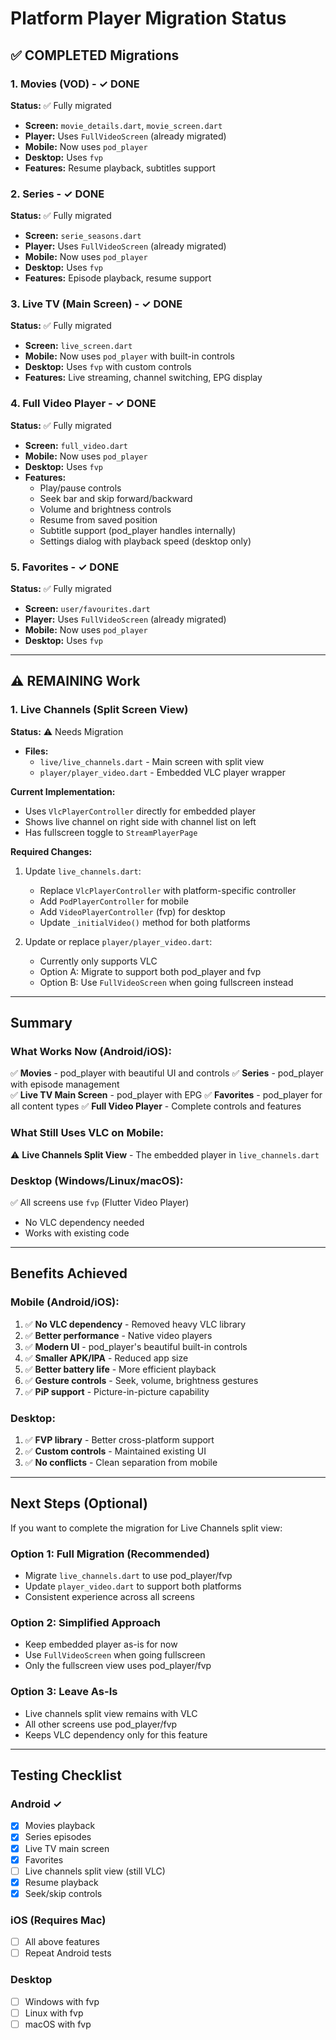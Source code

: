 # Platform Player Migration Status

## ✅ COMPLETED Migrations

### 1. Movies (VOD) - ✓ DONE
**Status:** ✅ Fully migrated
- **Screen:** `movie_details.dart`, `movie_screen.dart`
- **Player:** Uses `FullVideoScreen` (already migrated)
- **Mobile:** Now uses `pod_player`
- **Desktop:** Uses `fvp`
- **Features:** Resume playback, subtitles support

### 2. Series - ✓ DONE
**Status:** ✅ Fully migrated
- **Screen:** `serie_seasons.dart`
- **Player:** Uses `FullVideoScreen` (already migrated)
- **Mobile:** Now uses `pod_player`
- **Desktop:** Uses `fvp`
- **Features:** Episode playback, resume support

### 3. Live TV (Main Screen) - ✓ DONE
**Status:** ✅ Fully migrated
- **Screen:** `live_screen.dart`
- **Mobile:** Now uses `pod_player` with built-in controls
- **Desktop:** Uses `fvp` with custom controls
- **Features:** Live streaming, channel switching, EPG display

### 4. Full Video Player - ✓ DONE
**Status:** ✅ Fully migrated
- **Screen:** `full_video.dart`
- **Mobile:** Now uses `pod_player`
- **Desktop:** Uses `fvp`
- **Features:**
  - Play/pause controls
  - Seek bar and skip forward/backward
  - Volume and brightness controls
  - Resume from saved position
  - Subtitle support (pod_player handles internally)
  - Settings dialog with playback speed (desktop only)

### 5. Favorites - ✓ DONE
**Status:** ✅ Fully migrated
- **Screen:** `user/favourites.dart`
- **Player:** Uses `FullVideoScreen` (already migrated)
- **Mobile:** Now uses `pod_player`
- **Desktop:** Uses `fvp`

---

## ⚠️ REMAINING Work

### 1. Live Channels (Split Screen View)
**Status:** ⚠️ Needs Migration
- **Files:**
  - `live/live_channels.dart` - Main screen with split view
  - `player/player_video.dart` - Embedded VLC player wrapper

**Current Implementation:**
- Uses `VlcPlayerController` directly for embedded player
- Shows live channel on right side with channel list on left
- Has fullscreen toggle to `StreamPlayerPage`

**Required Changes:**
1. Update `live_channels.dart`:
   - Replace `VlcPlayerController` with platform-specific controller
   - Add `PodPlayerController` for mobile
   - Add `VideoPlayerController` (fvp) for desktop
   - Update `_initialVideo()` method for both platforms

2. Update or replace `player/player_video.dart`:
   - Currently only supports VLC
   - Option A: Migrate to support both pod_player and fvp
   - Option B: Use `FullVideoScreen` when going fullscreen instead

---

## Summary

### What Works Now (Android/iOS):
✅ **Movies** - pod_player with beautiful UI and controls
✅ **Series** - pod_player with episode management  
✅ **Live TV Main Screen** - pod_player with EPG
✅ **Favorites** - pod_player for all content types
✅ **Full Video Player** - Complete controls and features

### What Still Uses VLC on Mobile:
⚠️ **Live Channels Split View** - The embedded player in `live_channels.dart`

### Desktop (Windows/Linux/macOS):
✅ All screens use `fvp` (Flutter Video Player)
- No VLC dependency needed
- Works with existing code

---

## Benefits Achieved

### Mobile (Android/iOS):
1. ✅ **No VLC dependency** - Removed heavy VLC library
2. ✅ **Better performance** - Native video players
3. ✅ **Modern UI** - pod_player's beautiful built-in controls
4. ✅ **Smaller APK/IPA** - Reduced app size
5. ✅ **Better battery life** - More efficient playback
6. ✅ **Gesture controls** - Seek, volume, brightness gestures
7. ✅ **PiP support** - Picture-in-picture capability

### Desktop:
1. ✅ **FVP library** - Better cross-platform support
2. ✅ **Custom controls** - Maintained existing UI
3. ✅ **No conflicts** - Clean separation from mobile

---

## Next Steps (Optional)

If you want to complete the migration for Live Channels split view:

### Option 1: Full Migration (Recommended)
- Migrate `live_channels.dart` to use pod_player/fvp
- Update `player_video.dart` to support both platforms
- Consistent experience across all screens

### Option 2: Simplified Approach
- Keep embedded player as-is for now
- Use `FullVideoScreen` when going fullscreen
- Only the fullscreen view uses pod_player/fvp

### Option 3: Leave As-Is
- Live channels split view remains with VLC
- All other screens use pod_player/fvp
- Keeps VLC dependency only for this feature

---

## Testing Checklist

### Android ✓
- [x] Movies playback
- [x] Series episodes
- [x] Live TV main screen
- [x] Favorites
- [ ] Live channels split view (still VLC)
- [x] Resume playback
- [x] Seek/skip controls

### iOS (Requires Mac)
- [ ] All above features
- [ ] Repeat Android tests

### Desktop
- [ ] Windows with fvp
- [ ] Linux with fvp  
- [ ] macOS with fvp
